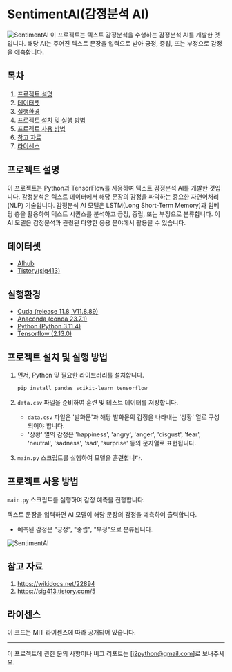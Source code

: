 # SentimentAI(감정분석 AI)

![SentimentAI](https://github.com/github-jademon/SentimentAI/assets/79764169/c097c010-22b3-40b1-afa7-bc63cd3d981c)
이 프로젝트는 텍스트 감정분석을 수행하는 감정분석 AI를 개발한 것입니다. 해당 AI는 주어진 텍스트 문장을 입력으로 받아 긍정, 중립, 또는 부정으로 감정을 예측합니다. 

## 목차

1. [프로젝트 설명](#프로젝트-설명)
2. [데이터셋](#데이터셋)
3. [실행환경](#실행환경)
4. [프로젝트 설치 및 실행 방법](#프로젝트-설치-및-실행-방법)
5. [프로젝트 사용 방법](#프로젝트-사용-방법)
6. [참고 자료](#참고-자료)
7. [라이센스](#라이센스)

## 프로젝트 설명

이 프로젝트는 Python과 TensorFlow를 사용하여 텍스트 감정분석 AI를 개발한 것입니다. 감정분석은 텍스트 데이터에서 해당 문장의 감정을 파악하는 중요한 자연어처리(NLP) 기술입니다. 감정분석 AI 모델은 LSTM(Long Short-Term Memory)과 임베딩 층을 활용하여 텍스트 시퀀스를 분석하고 긍정, 중립, 또는 부정으로 분류합니다. 이 AI 모델은 감정분석과 관련된 다양한 응용 분야에서 활용될 수 있습니다.

## 데이터셋
- [AIhub](https://aihub.or.kr/aihubdata/data/view.do?currMenu=115&topMenu=100&dataSetSn=263)
- [Tistory(sig413)](https://sig413.tistory.com/5)

## 실행환경
- [Cuda (release 11.8, V11.8.89)](https://developer.nvidia.com/)
- [Anaconda (conda 23.7.1)](https://www.anaconda.com/)
- [Python (Python 3.11.4)](https://www.python.org/)
- [Tensorflow (2.13.0)](https://www.tensorflow.org/?hl=ko)

## 프로젝트 설치 및 실행 방법

1. 먼저, Python 및 필요한 라이브러리를 설치합니다.
   ```bash
   pip install pandas scikit-learn tensorflow
   ```
3. `data.csv` 파일을 준비하여 훈련 및 테스트 데이터를 저장합니다.
   - `data.csv` 파일은 '발화문'과 해당 발화문의 감정을 나타내는 '상황' 열로 구성되어야 합니다.
   - '상황' 열의 감정은 'happiness', 'angry', 'anger', 'disgust', 'fear', 'neutral', 'sadness', 'sad', 'surprise' 등의 문자열로 표현됩니다.

4. `main.py` 스크립트를 실행하여 모델을 훈련합니다.

## 프로젝트 사용 방법
`main.py` 스크립트를 실행하여 감정 예측을 진행합니다.

텍스트 문장을 입력하면 AI 모델이 해당 문장의 감정을 예측하여 출력합니다.
   - 예측된 감정은 "긍정", "중립", "부정"으로 분류됩니다.

![SentimentAI](https://github.com/github-jademon/SentimentAI/assets/79764169/445a28e4-f421-4d33-94f7-3966f48e182f)

## 참고 자료

1. https://wikidocs.net/22894
2. https://sig413.tistory.com/5

## 라이센스

이 코드는 MIT 라이센스에 따라 공개되어 있습니다.

---

이 프로젝트에 관한 문의 사항이나 버그 리포트는 [j2python@gmail.com]로 보내주세요.
